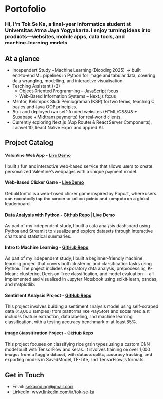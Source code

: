 # Portofolio
### Hi, I'm Tok Se Ka, a final‑year Informatics student at Universitas Atma Jaya Yogyakarta. I enjoy turning ideas into products—websites, mobile apps, data tools, and machine‑learning models.

## At a glance
- Independent Study – Machine Learning (Dicoding 2025) → built end‑to‑end ML pipelines in Python for image and tabular data, covering data wrangling, modelling, and interactive visualisation.
- Teaching Assistant (×2)
  - Object‑Oriented Programming – JavaScript focus
  - Web‑Based Information Systems – Next.js focus
- Mentor, Kelompok Studi Pemrograman (KSP) for two terms, teaching C basics and Java OOP principles.
- Built and deployed two self‑funded websites (HTML/CSS/JS + Supabase + Midtrans payments) for real‑world clients.
- Currently exploring Next.js (App Router & React Server Components), Laravel 10, React Native Expo, and applied AI.

## Project Catalog
#### Valentine Web App - [Live Demo](https://gakbisanolak.netlify.app/)
I built a fun and interactive web-based service that allows users to create personalized Valentine’s webpages with a unique payment model.
#### Web-Based Clicker Game - [Live Demo](https://gebukdontol.netlify.app/) 
GebukDontol is a web-based clicker game inspired by Popcat, where users can repeatedly tap the screen to collect points and compete on a global leaderboard.
#### Data Analysis with Python - [GitHub Repo](https://github.com/TokSeKa-uajy/Proyek-Analisis-Data.git) | [Live Demo](https://tokseka-uajy-proyekanalisisdata-dashboard-ywuaw8.streamlit.app/)
As part of my independent study, I built a data analysis dashboard using Python and Streamlit to visualize and explore datasets through interactive charts and statistical summaries.
#### Intro to Machine Learning - [GitHub Repo](https://github.com/TokSeKa-uajy/Belajar-Machine-Learning-untuk-Pemula.git)
As part of my independent study, I built a beginner-friendly machine learning project that covers both clustering and classification tasks using Python. The project includes exploratory data analysis, preprocessing, K-Means clustering, Decision Tree classification, and model evaluation — all implemented and visualized in Jupyter Notebook using scikit-learn, pandas, and matplotlib.
#### Sentiment Analysis Project - [GitHub Repo](https://github.com/TokSeKa-uajy/Proyek-Analisis-Sentimen.git)  
This project involves building a sentiment analysis model using self-scraped data (≥3,000 samples) from platforms like PlayStore and social media. It includes feature extraction, data labeling, and machine learning classification, with a testing accuracy benchmark of at least 85%.
#### Image Classification Project - [GitHub Repo](https://github.com/TokSeKa-uajy/Proyek-Klasifikasi-Gambar.git)  
This project focuses on classifying rice grain types using a custom CNN model built with TensorFlow and Keras. It involves training on over 1,000 images from a Kaggle dataset, with dataset splits, accuracy tracking, and exporting models in SavedModel, TF-Lite, and TensorFlow.js formats.

## Get in Touch
- Email: sekacoding@gmail.com
- LinkedIn: www.linkedin.com/in/tok-se-ka
